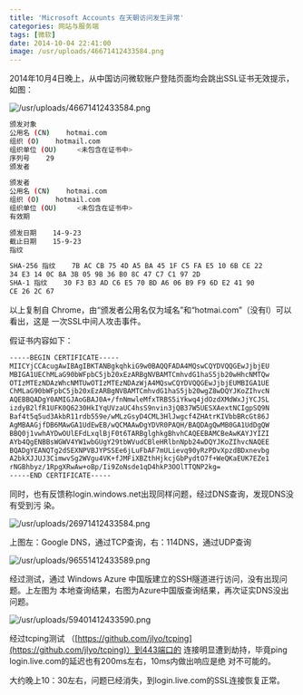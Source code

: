 ```yaml
---
title: 'Microsoft Accounts 在天朝访问发生异常'
categories: 网站与服务端
tags: [微软]
date: 2014-10-04 22:41:00
image: /usr/uploads/46671412433584.png
---
```


2014年10月4日晚上，从中国访问微软账户登陆页面均会跳出SSL证书无效提示，如图：

![/usr/uploads/46671412433584.png](/usr/uploads/46671412433584.png)

```bash
颁发对象
公用名 (CN)    hotmai.com
组织 (O)    hotmail.com
组织单位 (OU)     <未包含在证书中>
序列号    29
颁发者

颁发者
公用名 (CN)    hotmai.com
组织 (O)    hotmail.com
组织单位 (OU)     <未包含在证书中>
有效期

颁发日期    14-9-23
截止日期    15-9-23
指纹

SHA-256 指纹    7B AC CB 75 4D A5 BA 45 1F C5 FA E5 10 6B CE 22
34 E3 14 0C 8A 3B 05 9B 36 B0 8C 47 C7 C1 97 2D
SHA-1 指纹    30 F3 B3 AD C6 E5 70 BD A6 06 B9 F9 6D E2 41 90
CE 26 2C 67
```

以上复制自 Chrome，由“颁发者公用名仅为域名”和“hotmai.com”（没有l）可以看出，这是
一次SSL中间人攻击事件。

假证书内容如下：

```bash
-----BEGIN CERTIFICATE-----
MIICYjCCAcugAwIBAgIBKTANBgkqhkiG9w0BAQQFADA4MQswCQYDVQQGEwJjbjEU
MBIGA1UEChMLaG90bWFpbC5jb20xEzARBgNVBAMTCmhvdG1haS5jb20wHhcNMTQw
OTIzMTEzNDAzWhcNMTUwOTIzMTEzNDAzWjA4MQswCQYDVQQGEwJjbjEUMBIGA1UE
ChMLaG90bWFpbC5jb20xEzARBgNVBAMTCmhvdG1haS5jb20wgZ8wDQYJKoZIhvcN
AQEBBQADgY0AMIGJAoGBAJ0A+/fnNmwleMfxTRBS5iYkwq4jdOzdXMdWxJjYCJSL
izdyB2lfR1UFK0Q6230HkIYqUVzaUC4hsS9nvin3jQB37W5UESXAextNCIgpSQ9N
Baf4t5q5ud3AkbR11rdb559e/wMLzGsyD4CML3HlJwgcf4ZHAtrKIVbbBRcGt86J
AgMBAAGjfDB6MAwGA1UdEwEB/wQCMAAwDgYDVR0PAQH/BAQDAgQwMB0GA1UdDgQW
BBQ0j1vwhAYDwOUlEFdLxqlBjF0t6TARBglghkgBhvhCAQEEBAMCBeAwKAYJYIZI
AYb4QgENBBsWGWV4YW1wbGUgY29tbWVudCBleHRlbnNpb24wDQYJKoZIhvcNAQEE
BQADgYEANQTg2dSEXNPVBJYPSSEe6jLuFbAF7mULievq90yRzPDvXpzdBDxnevbg
A2bkXJJUJ3CimwvSg2WVgu4VK+fJMFiXBZthHjkcjGbPydtO7f+WeQKaEUK7EZe1
rNGBhbyz/1RpgXRwAw+oBp/Ii9ZoNsde1qD4hkP3OOlTTQNP2kg=
-----END CERTIFICATE-----
```

同时，也有反馈称login.windows.net出现同样问题，经过DNS查询，发现DNS没有受到污
染。

![/usr/uploads/26971412433584.png](/usr/uploads/26971412433584.png)

上图左：Google DNS，通过TCP查询，右：114DNS，通过UDP查询

![/usr/uploads/96551412433589.png](/usr/uploads/96551412433589.png)

经过测试，通过 Windows Azure 中国版建立的SSH隧道进行访问，没有出现问题。上左图为
本地查询结果，右图为Azure中国版查询结果，再次证实DNS没出问题。

![/usr/uploads/59401412433590.png](/usr/uploads/59401412433590.png)

经过tcping测试
（[https://github.com/jlyo/tcping](https://github.com/jlyo/tcping)）到443端口的
连接明显遭到劫持，毕竟ping login.live.com的延迟也有200ms左右，10ms内做出响应是绝
对不可能的。

大约晚上10：30左右，问题已经消失，到login.live.com的SSL连接恢复正常。
